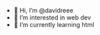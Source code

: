 - 👋 Hi, I’m @davidreee
- 👀 I’m interested in web dev
- 🌱 I’m currently learning html


<!---
davidreee/davidreee is a ✨ special ✨ repository because its `README.md` (this file) appears on your GitHub profile.
You can click the Preview link to take a look at your changes.
--->

